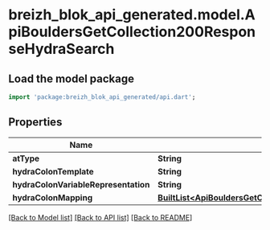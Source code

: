 # breizh_blok_api_generated.model.ApiBouldersGetCollection200ResponseHydraSearch

## Load the model package
```dart
import 'package:breizh_blok_api_generated/api.dart';
```

## Properties
Name | Type | Description | Notes
------------ | ------------- | ------------- | -------------
**atType** | **String** |  | [optional] 
**hydraColonTemplate** | **String** |  | [optional] 
**hydraColonVariableRepresentation** | **String** |  | [optional] 
**hydraColonMapping** | [**BuiltList&lt;ApiBouldersGetCollection200ResponseHydraSearchHydraMappingInner&gt;**](ApiBouldersGetCollection200ResponseHydraSearchHydraMappingInner.md) |  | [optional] 

[[Back to Model list]](../README.md#documentation-for-models) [[Back to API list]](../README.md#documentation-for-api-endpoints) [[Back to README]](../README.md)


